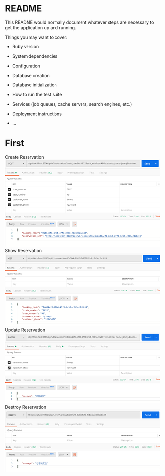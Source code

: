 # README

This README would normally document whatever steps are necessary to get the
application up and running.

Things you may want to cover:

* Ruby version

* System dependencies

* Configuration

* Database creation

* Database initialization

* How to run the test suite

* Services (job queues, cache servers, search engines, etc.)

* Deployment instructions

* ...

# First

Create Reservation
![](public/create_reservation.png)
Show Reservation
![](public/show_reservation.png)
Update Reservation
![](public/update_reservation.png)
Destroy Reservation
![](public/destroy_reservation.png)